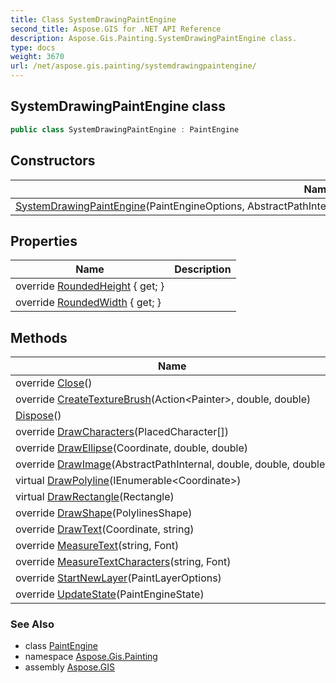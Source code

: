 ```yaml
---
title: Class SystemDrawingPaintEngine
second_title: Aspose.GIS for .NET API Reference
description: Aspose.Gis.Painting.SystemDrawingPaintEngine class. 
type: docs
weight: 3670
url: /net/aspose.gis.painting/systemdrawingpaintengine/
---
```

## SystemDrawingPaintEngine class

```csharp
public class SystemDrawingPaintEngine : PaintEngine
```

## Constructors

| Name | Description |
| --- | --- |
| [SystemDrawingPaintEngine](systemdrawingpaintengine/)(PaintEngineOptions, AbstractPathInternal, ImageCodecInfo, EncoderParameters, Action&lt;Graphics&gt;) |  |

## Properties

| Name | Description |
| --- | --- |
| override [RoundedHeight](../../aspose.gis.painting/systemdrawingpaintengine/roundedheight/) { get; } |  |
| override [RoundedWidth](../../aspose.gis.painting/systemdrawingpaintengine/roundedwidth/) { get; } |  |

## Methods

| Name | Description |
| --- | --- |
| override [Close](../../aspose.gis.painting/systemdrawingpaintengine/close/)() |  |
| override [CreateTextureBrush](../../aspose.gis.painting/systemdrawingpaintengine/createtexturebrush/)(Action&lt;Painter&gt;, double, double) |  |
| [Dispose](../../aspose.gis.painting/paintengine/dispose/)() |  |
| override [DrawCharacters](../../aspose.gis.painting/systemdrawingpaintengine/drawcharacters/)(PlacedCharacter[]) |  |
| override [DrawEllipse](../../aspose.gis.painting/systemdrawingpaintengine/drawellipse/)(Coordinate, double, double) |  |
| override [DrawImage](../../aspose.gis.painting/systemdrawingpaintengine/drawimage/)(AbstractPathInternal, double, double, double) |  |
| virtual [DrawPolyline](../../aspose.gis.painting/paintengine/drawpolyline/)(IEnumerable&lt;Coordinate&gt;) |  |
| virtual [DrawRectangle](../../aspose.gis.painting/paintengine/drawrectangle/)(Rectangle) |  |
| override [DrawShape](../../aspose.gis.painting/systemdrawingpaintengine/drawshape/)(PolylinesShape) |  |
| override [DrawText](../../aspose.gis.painting/systemdrawingpaintengine/drawtext/)(Coordinate, string) |  |
| override [MeasureText](../../aspose.gis.painting/systemdrawingpaintengine/measuretext/)(string, Font) |  |
| override [MeasureTextCharacters](../../aspose.gis.painting/systemdrawingpaintengine/measuretextcharacters/)(string, Font) |  |
| override [StartNewLayer](../../aspose.gis.painting/systemdrawingpaintengine/startnewlayer/)(PaintLayerOptions) |  |
| override [UpdateState](../../aspose.gis.painting/systemdrawingpaintengine/updatestate/)(PaintEngineState) |  |

### See Also

* class [PaintEngine](../paintengine/)
* namespace [Aspose.Gis.Painting](../../aspose.gis.painting/)
* assembly [Aspose.GIS](../../)


